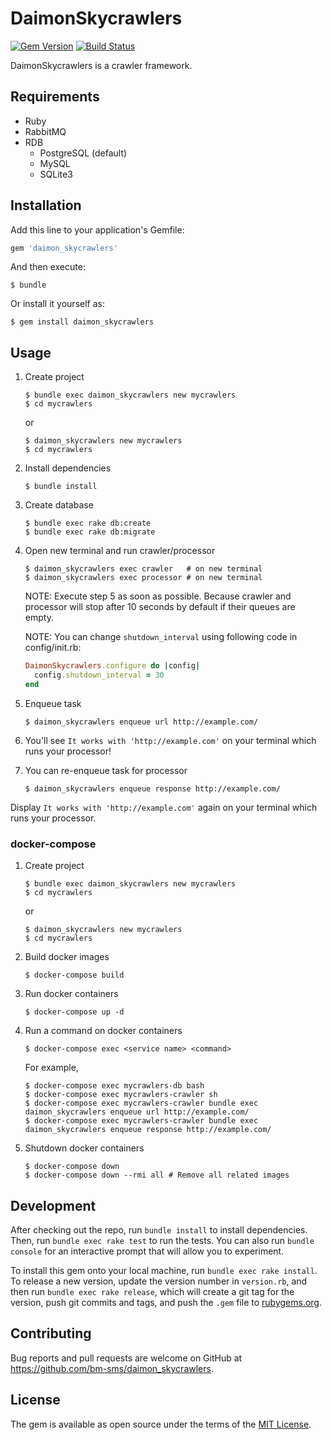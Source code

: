 # DaimonSkycrawlers

[![Gem Version](https://badge.fury.io/rb/daimon_skycrawlers.svg)](https://badge.fury.io/rb/daimon_skycrawlers)
[![Build Status](https://travis-ci.org/bm-sms/daimon_skycrawlers.svg?branch=master)](https://travis-ci.org/bm-sms/daimon_skycrawlers)

DaimonSkycrawlers is a crawler framework.

## Requirements

- Ruby
- RabbitMQ
- RDB
  - PostgreSQL (default)
  - MySQL
  - SQLite3

## Installation

Add this line to your application's Gemfile:

```ruby
gem 'daimon_skycrawlers'
```

And then execute:

    $ bundle

Or install it yourself as:

    $ gem install daimon_skycrawlers

## Usage

1. Create project

    ```
    $ bundle exec daimon_skycrawlers new mycrawlers
    $ cd mycrawlers
    ```
    or
    ```
    $ daimon_skycrawlers new mycrawlers
    $ cd mycrawlers
    ```

2. Install dependencies

    ```
    $ bundle install
    ```

3. Create database

    ```
    $ bundle exec rake db:create
    $ bundle exec rake db:migrate
    ```

4. Open new terminal and run crawler/processor

    ```
    $ daimon_skycrawlers exec crawler   # on new terminal
    $ daimon_skycrawlers exec processor # on new terminal
    ```

    NOTE: Execute step 5 as soon as possible. Because crawler and
    processor will stop after 10 seconds by default if their
    queues are empty.

    NOTE: You can change `shutdown_interval` using following code in config/init.rb:

    ```ruby
    DaimonSkycrawlers.configure do |config|
      config.shutdown_interval = 30
    end
    ```

5. Enqueue task

    ```
    $ daimon_skycrawlers enqueue url http://example.com/
    ```

6. You'll see `It works with 'http://example.com'` on your terminal which runs your processor!
7. You can re-enqueue task for processor

    ```
    $ daimon_skycrawlers enqueue response http://example.com/
    ```

Display `It works with 'http://example.com'` again on your terminal which runs your processor.

### docker-compose

1. Create project

    ```
    $ bundle exec daimon_skycrawlers new mycrawlers
    $ cd mycrawlers
    ```
    or
    ```
    $ daimon_skycrawlers new mycrawlers
    $ cd mycrawlers
    ```

2. Build docker images

    ```
    $ docker-compose build
    ```

3. Run docker containers

    ```
    $ docker-compose up -d
    ```

4. Run a command on docker containers

    ```
    $ docker-compose exec <service name> <command>
    ```

    For example,

    ```
    $ docker-compose exec mycrawlers-db bash
    $ docker-compose exec mycrawlers-crawler sh
    $ docker-compose exec mycrawlers-crawler bundle exec daimon_skycrawlers enqueue url http://example.com/
    $ docker-compose exec mycrawlers-crawler bundle exec daimon_skycrawlers enqueue response http://example.com/
    ```

5. Shutdown docker containers

    ```
    $ docker-compose down
    $ docker-compose down --rmi all # Remove all related images
    ```


## Development

After checking out the repo, run `bundle install` to install dependencies. Then, run `bundle exec rake test` to run the tests. You can also run `bundle console` for an interactive prompt that will allow you to experiment.

To install this gem onto your local machine, run `bundle exec rake install`. To release a new version, update the version number in `version.rb`, and then run `bundle exec rake release`, which will create a git tag for the version, push git commits and tags, and push the `.gem` file to [rubygems.org](https://rubygems.org).

## Contributing

Bug reports and pull requests are welcome on GitHub at https://github.com/bm-sms/daimon_skycrawlers.


## License

The gem is available as open source under the terms of the [MIT License](http://opensource.org/licenses/MIT).

